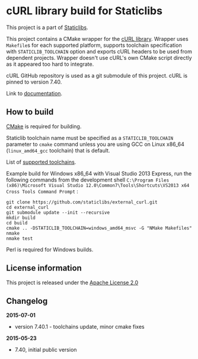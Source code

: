 cURL library build for Staticlibs
=================================

This project is a part of [Staticlibs](http://staticlibs.net/).

This project contains a CMake wrapper for the [cURL library](https://github.com/bagder/curl). 
Wrapper uses `Makefile`s for each supported platform, supports toolchain specification
with `STATICLIB_TOOLCHAIN` option and exports cURL headers to be used from dependent projects.
Wrapper doesn't use cURL's own CMake script directly as it appeared too hard to integrate.

cURL GitHub repository is used as a git submodule of this project. cURL is pinned to version 7.40.

Link to [documentation](http://curl.haxx.se/libcurl/c/).

How to build
------------

[CMake](http://cmake.org/) is required for building.

Staticlib toolchain name must be specified as a `STATICLIB_TOOLCHAIN` parameter to `cmake` command
unless you are using GCC on Linux x86_64 (`linux_amd64_gcc` toolchain) that is default.

List of [supported toolchains](https://github.com/staticlibs/cmake/tree/master/toolchains).

Example build for Windows x86_64 with Visual Studio 2013 Express, run the following commands 
from the development shell `C:\Program Files (x86)\Microsoft Visual Studio 12.0\Common7\Tools\Shortcuts\VS2013 x64 Cross Tools Command Prompt` :

    git clone https://github.com/staticlibs/external_curl.git
    cd external_curl
    git submodule update --init --recursive
    mkdir build
    cd build
    cmake .. -DSTATICLIB_TOOLCHAIN=windows_amd64_msvc -G "NMake Makefiles"
    nmake
    nmake test

Perl is required for Windows builds.

License information
-------------------

This project is released under the [Apache License 2.0](http://www.apache.org/licenses/LICENSE-2.0)

Changelog
---------

**2015-07-01**

 * version 7.40.1 - toolchains update, minor cmake fixes

**2015-05-23**

 * 7.40, initial public version
